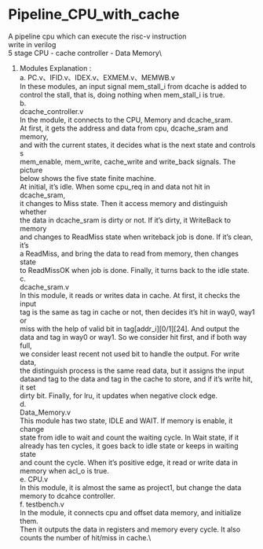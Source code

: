 # Pipeline_CPU_with_cache
A pipeline cpu which can execute the risc-v instruction\
write in verilog\
5 stage CPU - cache controller - Data Memory\
1. Modules Explanation :\
a. PC.v、IFID.v、IDEX.v、EXMEM.v、MEMWB.v\
In these modules, an input signal mem_stall_i from dcache is added to\
control the stall, that is, doing nothing when mem_stall_i is true.\
b.\
dcache_controller.v\
In the module, it connects to the CPU, Memory and dcache_sram.\
At first, it gets the address and data from cpu, dcache_sram and memory,\
and with the current states, it decides what is the next state and controls s\
mem_enable, mem_write, cache_write and write_back signals. The picture\
below shows the five state finite machine.\
At initial, it’s idle. When some cpu_req in and data not hit in dcache_sram,\
it changes to Miss state. Then it access memory and distinguish whether\
the data in dcache_sram is dirty or not. If it’s dirty, it WriteBack to memory\
and changes to ReadMiss state when writeback job is done. If it’s clean, it’s\
a ReadMiss, and bring the data to read from memory, then changes state\
to ReadMissOK when job is done. Finally, it turns back to the idle state.\
c.\
dcache_sram.v\
In this module, it reads or writes data in cache. At first, it checks the input\
tag is the same as tag in cache or not, then decides it’s hit in way0, way1 or\
miss with the help of valid bit in tag[addr_i][0/1][24]. And output the\
data and tag in way0 or way1. So we consider hit first, and if both way full,\
we consider least recent not used bit to handle the output. For write data,\
the distinguish process is the same read data, but it assigns the input dataand tag to the data and tag in the cache to store, and if it’s write hit, it set\
dirty bit. Finally, for lru, it updates when negative clock edge.\
d.\
Data_Memory.v\
This module has two state, IDLE and WAIT. If memory is enable, it change\
state from idle to wait and count the waiting cycle. In Wait state, if it\
already has ten cycles, it goes back to idle state or keeps in waiting state\
and count the cycle. When it’s positive edge, it read or write data in\
memory when acl_o is true.\
e. CPU.v\
In this module, it is almost the same as project1, but change the data\
memory to dcahce controller.\
f. testbench.v\
In the module, it connects cpu and offset data memory, and initialize them.\
Then it outputs the data in registers and memory every cycle. It also counts
the number of hit/miss in cache.\
